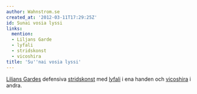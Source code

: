 ```yaml
---
author: Wahnstrom.se
created_at: '2012-03-11T17:29:25Z'
id: Sunai vosia lyssi
links:
  mention:
  - Liljans Garde
  - lyfali
  - stridskonst
  - vicoshira
title: 'Su''nai vosia lyssi'
---
```


[Liljans Gardes] defensiva [stridskonst] med [lyfali] i ena handen och [vicoshira] i andra.

  [Liljans Gardes]: Liljans_Garde
  [stridskonst]: stridskonst
  [lyfali]: lyfali
  [vicoshira]: vicoshira